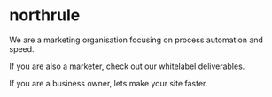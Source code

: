 # northrule

We are a marketing organisation focusing on process automation and speed.

If you are also a marketer, check out our whitelabel deliverables.

If you are a business owner, lets make your site faster.

